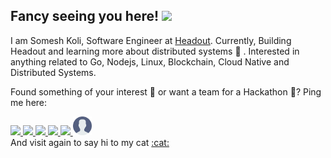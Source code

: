
## Fancy seeing you here! <img src="https://github.com/someshkoli/someshkoli/blob/master/resources/wave.gif" width="30px">

I am Somesh Koli, Software Engineer at [Headout](https://headout.com/). Currently, Building Headout and learning more about distributed systems :seedling: . Interested in anything related to Go, Nodejs, Linux, Blockchain, Cloud Native and Distributed Systems.

Found something of your interest :mag_right: or want a team for a Hackathon :hammer:? Ping me here:


<div>
<a href="https://www.facebook.com/Somesh.m.koli">
<img src="https://github.com/someshkoli/someshkoli/blob/master/resources/facebook.svg" width="30px" >
</a>
<a href="https://www.linkedin.com/in/somesh-koli">
<img src="https://github.com/someshkoli/someshkoli/blob/master/resources/linkedin.svg" width="30px" >
</a>
<a href="https://www.t.me/wolfxflow">
<img src="https://github.com/someshkoli/someshkoli/blob/master/resources/telegram.svg" width="30px" >
</a>
<a href="https://twitter.com/kolisomesh1">
<img src="https://github.com/someshkoli/someshkoli/blob/master/resources/twitter.svg" width="30px" >
</a>
<a href="mailto: kolisomesh27@gmail.com">
<img src="https://github.com/someshkoli/someshkoli/blob/master/resources/gmail.svg" width="30px" >
</a>
<a href="https://someshkoli.me/resume.pdf">
<img src="https://github.com/someshkoli/someshkoli/blob/master/resources/user.svg" width="30px" >
</a>
</div>
And visit again to say hi to my cat <a href="https://ibb.co/8j4LC8Y"> :cat: </a>
